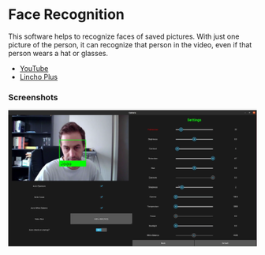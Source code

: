# Face Recognition

This software helps to recognize faces of saved pictures.
With just one picture of the person, it can recognize that person in the video, even if that person wears a hat or glasses.

- [YouTube](https://youtu.be/pjg1mucfuUQ)
- [Lincho Plus](https://linchoplus.com)

### Screenshots
![Screenshot](screenshot.png)